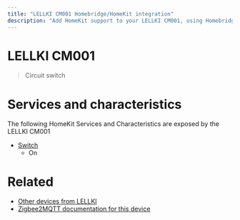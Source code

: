 ```yaml
---
title: "LELLKI CM001 Homebridge/HomeKit integration"
description: "Add HomeKit support to your LELLKI CM001, using Homebridge, Zigbee2MQTT and homebridge-z2m."
---
```

<!---
This file has been GENERATED using src/docgen/docgen.ts
DO NOT EDIT THIS FILE MANUALLY!
-->
# LELLKI CM001
> Circuit switch


# Services and characteristics
The following HomeKit Services and Characteristics are exposed by
the LELLKI CM001

* [Switch](../../switch.md)
  * On


# Related
* [Other devices from LELLKI](../index.md#lellki)
* [Zigbee2MQTT documentation for this device](https://www.zigbee2mqtt.io/devices/CM001.html)